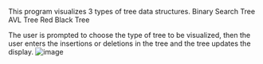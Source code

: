This program visualizes 3 types of tree data structures.
Binary Search Tree
AVL Tree
Red Black Tree

The user is prompted to choose the type of tree to be visualized, then the user enters the insertions or deletions in the tree and the tree updates the display.
![image](https://user-images.githubusercontent.com/93596103/215326992-93fde0f7-ecbe-4a93-86fb-9c426181d93b.png)
